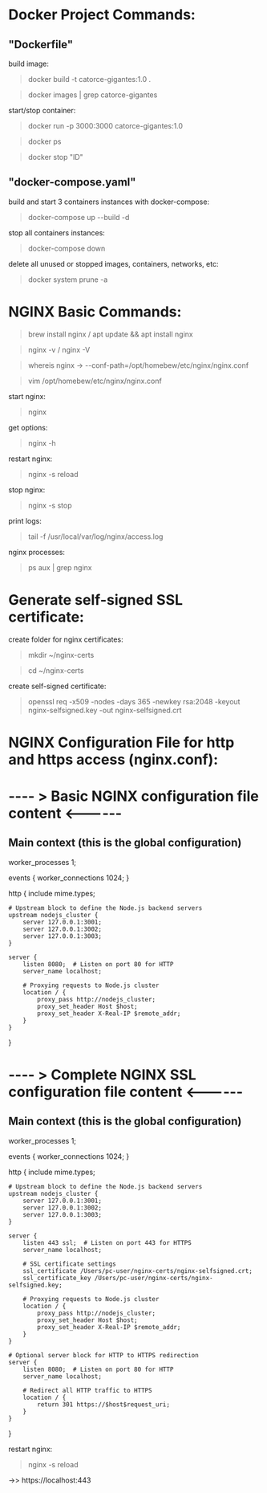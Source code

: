 # Docker Project Commands:

## "Dockerfile"
build image:
>docker build -t catorce-gigantes:1.0 .

>docker images | grep catorce-gigantes

start/stop container:
>docker run -p 3000:3000 catorce-gigantes:1.0

>docker ps

>docker stop "ID"

## "docker-compose.yaml"
build and start 3 containers instances with docker-compose:
>docker-compose up --build -d

stop all containers instances:
>docker-compose down

delete all unused or stopped images, containers, networks, etc:
>docker system prune -a

# NGINX Basic Commands:

>brew install nginx / apt update && apt install nginx

>nginx -v  /  nginx -V

>whereis nginx  -> --conf-path=/opt/homebew/etc/nginx/nginx.conf

>vim /opt/homebew/etc/nginx/nginx.conf

start nginx:
>nginx

get options:
>nginx -h

restart nginx:
>nginx -s reload

stop nginx:
>nginx -s stop

print logs:
>tail -f /usr/local/var/log/nginx/access.log

nginx processes:
>ps aux | grep nginx

# Generate self-signed SSL certificate:

create folder for nginx certificates:
>mkdir ~/nginx-certs

>cd ~/nginx-certs

create self-signed certificate:
>openssl req -x509 -nodes -days 365 -newkey rsa:2048 -keyout nginx-selfsigned.key -out nginx-selfsigned.crt

# NGINX Configuration File for http and https access (nginx.conf):


# ---- > Basic NGINX configuration file content <------

## Main context (this is the global configuration)
worker_processes 1;

events {
    worker_connections 1024;
}

http {
    include mime.types;

    # Upstream block to define the Node.js backend servers
    upstream nodejs_cluster {
        server 127.0.0.1:3001;
        server 127.0.0.1:3002;
        server 127.0.0.1:3003;
    }

    server {
        listen 8080;  # Listen on port 80 for HTTP
        server_name localhost;

        # Proxying requests to Node.js cluster
        location / {
            proxy_pass http://nodejs_cluster;
            proxy_set_header Host $host;
            proxy_set_header X-Real-IP $remote_addr;
        }
    }
}


# ---- > Complete NGINX SSL configuration file content <------

## Main context (this is the global configuration)
worker_processes 1;

events {
    worker_connections 1024;
}

http {
    include mime.types;

    # Upstream block to define the Node.js backend servers
    upstream nodejs_cluster {
        server 127.0.0.1:3001;
        server 127.0.0.1:3002;
        server 127.0.0.1:3003;
    }

    server {
        listen 443 ssl;  # Listen on port 443 for HTTPS
        server_name localhost;

        # SSL certificate settings
        ssl_certificate /Users/pc-user/nginx-certs/nginx-selfsigned.crt;
        ssl_certificate_key /Users/pc-user/nginx-certs/nginx-selfsigned.key;

        # Proxying requests to Node.js cluster
        location / {
            proxy_pass http://nodejs_cluster;
            proxy_set_header Host $host;
            proxy_set_header X-Real-IP $remote_addr;
        }
    }

    # Optional server block for HTTP to HTTPS redirection
    server {
        listen 8080;  # Listen on port 80 for HTTP
        server_name localhost;

        # Redirect all HTTP traffic to HTTPS
        location / {
            return 301 https://$host$request_uri;
        }
    }
}

restart nginx: 
>nginx -s reload

->> https://localhost:443